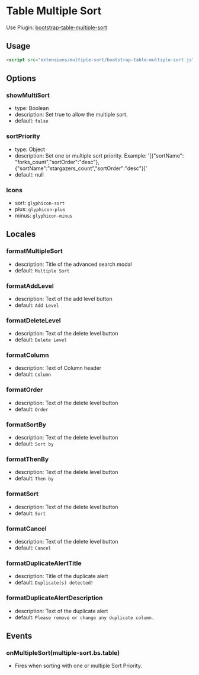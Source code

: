 # Table Multiple Sort

Use Plugin: [bootstrap-table-multiple-sort](https://github.com/dimbslmh/bootstrap-table/tree/master/src/extensions/multiple-sort)

## Usage

```html
<script src="extensions/multiple-sort/bootstrap-table-multiple-sort.js"></script>
```

## Options

### showMultiSort

* type: Boolean
* description: Set true to allow the multiple sort.
* default: `false`

### sortPriority

* type: Object
* description: Set one or multiple sort priority. Example: '[{"sortName": "forks_count","sortOrder":"desc"},{"sortName":"stargazers_count","sortOrder":"desc"}]'
* default: null

### Icons

* sort: `glyphicon-sort`
* plus: `glyphicon-plus`
* minus: `glyphicon-minus`

## Locales

### formatMultipleSort

* description: Title of the advanced search modal
* default: `Multiple Sort`

### formatAddLevel

* description: Text of the add level button
* default: `Add Level`

### formatDeleteLevel

* description: Text of the delete level button
* default: `Delete Level`

### formatColumn

* description: Text of Column header
* default: `Column`

### formatOrder

* description: Text of the delete level button
* default: `Order`

### formatSortBy

* description: Text of the delete level button
* default: `Sort by`

### formatThenBy

* description: Text of the delete level button
* default: `Then by`

### formatSort

* description: Text of the delete level button
* default: `Sort`

### formatCancel

* description: Text of the delete level button
* default: `Cancel`

### formatDuplicateAlertTitle

* description: Title of the duplicate alert
* default: `Duplicate(s) detected!`

### formatDuplicateAlertDescription

* description: Text of the duplicate alert
* default: `Please remove or change any duplicate column.`

## Events

### onMultipleSort(multiple-sort.bs.table)

* Fires when sorting with one or multiple Sort Priority.
